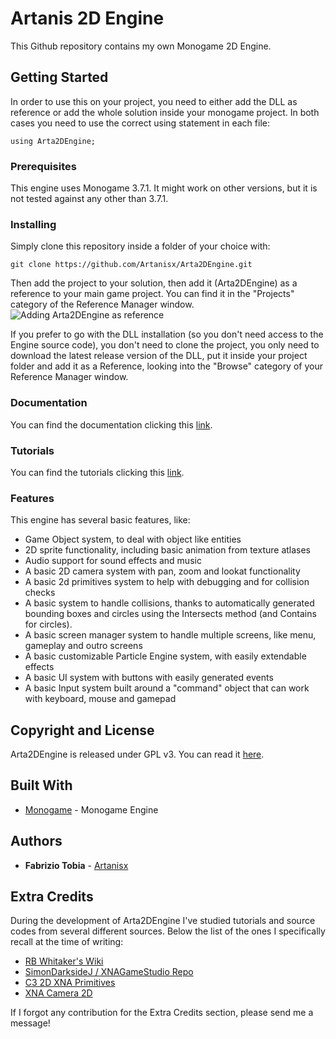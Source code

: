# Artanis 2D Engine

This Github repository contains my own Monogame 2D Engine.

## Getting Started

In order to use this on your project, you need to either add the DLL as reference or add the whole solution inside your monogame project. In both cases you need to use the correct using statement in each file:
```
using Arta2DEngine;
```

### Prerequisites

This engine uses Monogame 3.7.1. It might work on other versions, but it is not tested against any other than 3.7.1.

### Installing

Simply clone this repository inside a folder of your choice with:

```
git clone https://github.com/Artanisx/Arta2DEngine.git
```

Then add the project to your solution, then add it (Arta2DEngine) as a reference to your main game project. You can find it in the "Projects" category of the Reference Manager window.
![Adding Arta2DEngine as reference](http://puu.sh/F1tbT/1982549470.png)

If you prefer to go with the DLL installation (so you don't need access to the Engine source code), you don't need to clone the project, you only need to download the latest release version of the DLL, put it inside your project folder and add it as a Reference, looking into the "Browse" category of your Reference Manager window.

### Documentation

You can find the documentation clicking this [link](Documentation/userguide.md).

### Tutorials

You can find the tutorials clicking this [link](Documentation/tutorials.md).

### Features

This engine has several basic features, like:

* Game Object system, to deal with object like entities
* 2D sprite functionality, including basic animation from texture atlases
* Audio support for sound effects and music
* A basic 2D camera system with pan, zoom and lookat functionality
* A basic 2d primitives system to help with debugging and for collision checks
* A basic system to handle collisions, thanks to automatically generated bounding boxes and circles using the Intersects method (and Contains for circles).
* A basic screen manager system to handle multiple screens, like menu, gameplay and outro screens
* A basic customizable Particle Engine system, with easily extendable effects
* A basic UI system with buttons with easily generated events
* A basic Input system built around a "command" object that can work with keyboard, mouse and gamepad

## Copyright and License

Arta2DEngine is released under GPL v3. You can read it [here](LICENSE).

## Built With

* [Monogame](https://www.monogame.net/) - Monogame Engine

## Authors

* **Fabrizio  Tobia** - [Artanisx](https://github.com/Artanisx/)

## Extra Credits
During the development of Arta2DEngine I've studied tutorials and source codes from several different sources. Below the list of the ones I specifically recall at the time of writing:

* [RB Whitaker's Wiki](http://rbwhitaker.wikidot.com/monogame-tutorials)
* [SimonDarksideJ / XNAGameStudio Repo](https://github.com/SimonDarksideJ/XNAGameStudio)
* [C3 2D XNA Primitives](https://bitbucket.org/C3/2d-xna-primitives/wiki/Home)
* [XNA Camera 2D](http://www.david-amador.com/2009/10/xna-camera-2d-with-zoom-and-rotation/e)

If I forgot any contribution for the Extra Credits section, please send me a message!

